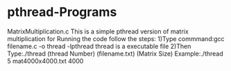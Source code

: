 # pthread-Programs
MatrixMultiplication.c
This is a simple pthread version of matrix multiplication
for Running the code follow the steps:
1)Type commmand:gcc filename.c -o thread -lpthread
thread is a executable file
2)Then Type:./thread (thread Number) (filename.txt) (Matrix Size)
Example:./thread 5 mat4000x4000.txt 4000
